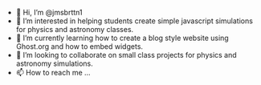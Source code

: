 - 👋 Hi, I’m @jmsbrttn1
- 👀 I’m interested in helping students create simple javascript simulations for physics and astronomy classes.
- 🌱 I’m currently learning how to create a blog style website using Ghost.org and how to embed widgets.
- 💞️ I’m looking to collaborate on small class projects for physics and astronomy simulations.
- 📫 How to reach me ...

<!---
jmsbrttn1/jmsbrttn1 is a ✨ special ✨ repository because its `README.md` (this file) appears on your GitHub profile.
You can click the Preview link to take a look at your changes.
--->
